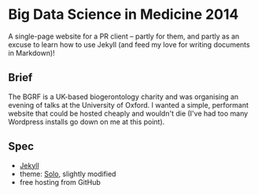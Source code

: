 # Big Data Science in Medicine 2014

A single-page website for a PR client – partly for them, and partly as an excuse to learn how to use Jekyll (and feed my love for writing documents in Markdown)!

## Brief

The BGRF is a UK-based biogerontology charity and was organising an evening of talks at the University of Oxford. I wanted a simple, performant website that could be hosted cheaply and wouldn't die (I've had too many Wordpress installs go down on me at this point).

## Spec

* [Jekyll](jekyllrb.com)
* theme: [Solo](http://solo.chibi.io/), slightly modified
* free hosting from GitHub

